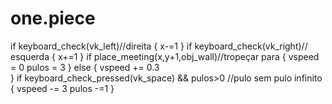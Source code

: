 # one.piece
if keyboard_check(vk_left)//direita
{
   x-=1
}
if keyboard_check(vk_right)// esquerda
{
   x+=1
}
if place_meeting(x,y+1,obj_wall)//tropeçar para
{
 vspeed = 0
 pulos = 3
}
else
{
 vspeed += 0.3	
}
if keyboard_check_pressed(vk_space) && pulos>0 //pulo sem pulo infinito
{
 vspeed -= 3
 pulos -=1
}
